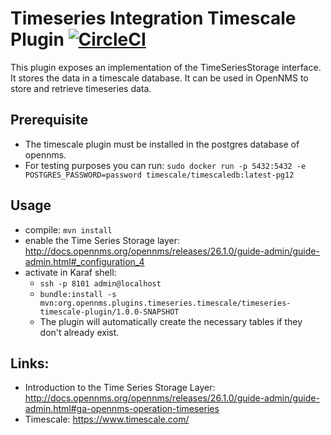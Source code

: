# Timeseries Integration Timescale Plugin [![CircleCI](https://circleci.com/gh/opennms-forge/timeseries-integration-timescale.svg?style=svg)](https://circleci.com/gh/opennms-forge/timeseries-integration-timescale)

This plugin exposes an implementation of the TimeSeriesStorage interface.
It stores the data in a timescale database.
It can be used in OpenNMS to store and retrieve timeseries data.

## Prerequisite
* The timescale plugin must be installed in the postgres database of opennms.
* For testing purposes you can run: ``sudo docker run -p 5432:5432 -e POSTGRES_PASSWORD=password timescale/timescaledb:latest-pg12``

## Usage
* compile: ``mvn install``
* enable the Time Series Storage layer: http://docs.opennms.org/opennms/releases/26.1.0/guide-admin/guide-admin.html#_configuration_4
* activate in Karaf shell:
  * ``ssh -p 8101 admin@localhost``
  * ``bundle:install -s mvn:org.opennms.plugins.timeseries.timescale/timeseries-timescale-plugin/1.0.0-SNAPSHOT``
  * The plugin will automatically create the necessary tables if they don't already exist.

## Links:
* Introduction to the Time Series Storage Layer: http://docs.opennms.org/opennms/releases/26.1.0/guide-admin/guide-admin.html#ga-opennms-operation-timeseries
* Timescale: https://www.timescale.com/




